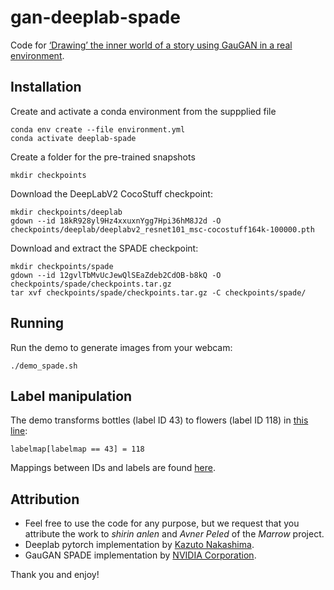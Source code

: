 # gan-deeplab-spade

Code for [‘Drawing’ the inner world of a story using GauGAN in a real environment](https://medium.com/@s.h.i.r.i.n/d8e303aaa2f9
).

## Installation

Create and activate a conda environment from the suppplied file
```
conda env create --file environment.yml
conda activate deeplab-spade
```

Create a folder for the pre-trained snapshots

```
mkdir checkpoints
````

Download the DeepLabV2 CocoStuff checkpoint:
```
mkdir checkpoints/deeplab
gdown --id 18kR928yl9Hz4xxuxnYgg7Hpi36hM8J2d -O checkpoints/deeplab/deeplabv2_resnet101_msc-cocostuff164k-100000.pth
```
Download and extract the SPADE checkpoint:
```
mkdir checkpoints/spade
gdown --id 12gvlTbMvUcJewQlSEaZdeb2CdOB-b8kQ -O checkpoints/spade/checkpoints.tar.gz
tar xvf checkpoints/spade/checkpoints.tar.gz -C checkpoints/spade/
```
## Running
Run the demo to generate images from your webcam:
```
./demo_spade.sh
```

## Label manipulation
The demo transforms bottles (label ID 43) to flowers (label ID 118) in [this line](https://github.com/Marrow-AI/gan-deeplab-spade/blob/master/demo_spade.py#L285):
```
labelmap[labelmap == 43] = 118
```
Mappings between IDs and labels are found [here](https://github.com/Avnerus/deeplab-pytorch/blob/master/data/datasets/cocostuff/labels.txt).


## Attribution
- Feel free to use the code for any purpose, but we request that you attribute the work to _shirin anlen_ and _Avner Peled_ of the _Marrow_ project.
- Deeplab pytorch implementation by [Kazuto Nakashima](https://github.com/kazuto1011/deeplab-pytorch).
- GauGAN SPADE implementation by [NVIDIA Corporation](https://github.com/NVlabs/SPADE).

Thank you and enjoy!


